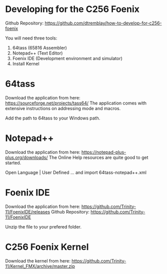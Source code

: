 Developing for the C256 Foenix
==============================

Github Repository: https://github.com/dtremblay/how-to-develop-for-c256-foenix

You will need three tools:
1. 64tass (65816 Assembler)
2. Notepad++ (Text Editor)
3. Foenix IDE (Development environment and simulator)
4. Install Kernel

64tass
======
Download the application from here: https://sourceforge.net/projects/tass64/
The application comes with extensive instructions on addressing mode and macros.

Add the path to 64tass to your Windows path.

Notepad++
=========
Download the application from here: https://notepad-plus-plus.org/downloads/
The Online Help resources are quite good to get started.

Open Language | User Defined ...  and import 64tass-notepad++.xml

Foenix IDE
==========
Download the application from here: https://github.com/Trinity-11/FoenixIDE/releases
Github Repository: https://github.com/Trinity-11/FoenixIDE

Unzip the file to your prefered folder.

C256 Foenix Kernel
==================
Download the kernel from here: https://github.com/Trinity-11/Kernel_FMX/archive/master.zip

